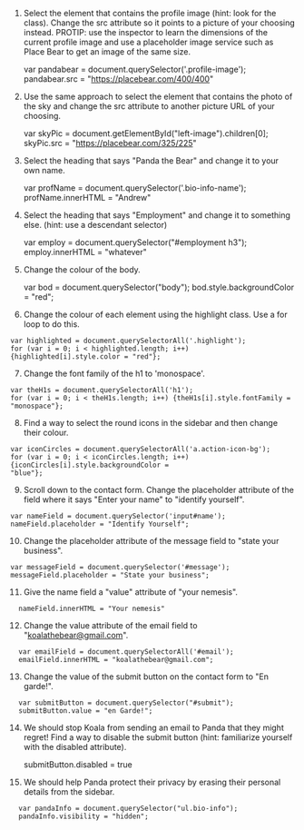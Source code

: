 
1.    Select the element that contains the profile image (hint: look for the class). Change the src attribute so it points to a picture of your choosing instead.
      PROTIP: use the inspector to learn the dimensions of the current profile image and use a placeholder image service such as Place Bear to get an image of the same size.

      var pandabear = document.querySelector('.profile-image');
      pandabear.src = "https://placebear.com/400/400"

2.    Use the same approach to select the element that contains the photo of the sky and change the src attribute to another picture URL of your choosing.

      var skyPic = document.getElementById("left-image").children[0];
      skyPic.src = "https://placebear.com/325/225"


3.    Select the heading that says "Panda the Bear" and change it to your own name.

      var profName = document.querySelector('.bio-info-name');
      profName.innerHTML = "Andrew"

4.    Select the heading that says "Employment" and change it to something else. (hint: use a descendant selector)

      var employ = document.querySelector("#employment h3");
      employ.innerHTML = "whatever"      

5.    Change the colour of the body.

      var bod = document.querySelector("body");
      bod.style.backgroundColor = "red";

6.    Change the colour of each element using the highlight class. Use a for loop to do this.

    var highlighted = document.querySelectorAll('.highlight');
    for (var i = 0; i < highlighted.length; i++) {highlighted[i].style.color = "red"};

7.    Change the font family of the h1 to 'monospace'.

    var theH1s = document.querySelectorAll('h1');
    for (var i = 0; i < theH1s.length; i++) {theH1s[i].style.fontFamily =
    "monospace"};

8.    Find a way to select the round icons in the sidebar and then change their colour.

    var iconCircles = document.querySelectorAll('a.action-icon-bg');
    for (var i = 0; i < iconCircles.length; i++) {iconCircles[i].style.backgroundColor =
    "blue"};

9.    Scroll down to the contact form. Change the placeholder attribute of the field where it says "Enter your name" to "identify yourself".

    var nameField = document.querySelector('input#name');
    nameField.placeholder = "Identify Yourself";

10.    Change the placeholder attribute of the message field to "state your business".

    var messageField = document.querySelector('#message');
    messageField.placeholder = "State your business";


11.    Give the name field a "value" attribute of "your nemesis".

      nameField.innerHTML = "Your nemesis"

12.    Change the value attribute of the email field to "koalathebear@gmail.com".

      var emailField = document.querySelectorAll('#email');
      emailField.innerHTML = "koalathebear@gmail.com";


13.    Change the value of the submit button on the contact form to "En garde!".

      var submitButton = document.querySelector("#submit");
      submitButton.value = "en Garde!";

14.    We should stop Koala from sending an email to Panda that they might regret! Find a way to disable the submit button (hint: familiarize yourself with the
       disabled  attribute).

       submitButton.disabled = true

15.    We should help Panda protect their privacy by erasing their personal details from the sidebar.

      var pandaInfo = document.querySelector("ul.bio-info");
      pandaInfo.visibility = "hidden";
